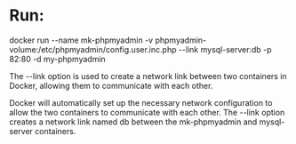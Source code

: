 # Run:
docker run --name mk-phpmyadmin -v phpmyadmin-volume:/etc/phpmyadmin/config.user.inc.php --link mysql-server:db -p 82:80 -d my-phpmyadmin

The --link option is used to create a network link between two containers in Docker, allowing them to communicate with each other.

Docker will automatically set up the necessary network configuration to allow the two containers to communicate with each other. The --link option creates a network link named db between the mk-phpmyadmin and mysql-server containers.

